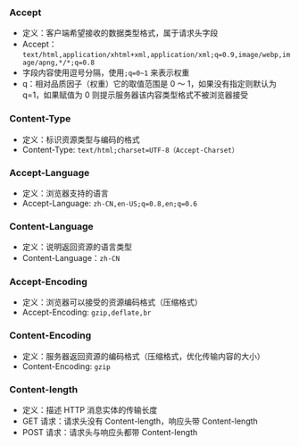 ### Accept

- 定义：客户端希望接收的数据类型格式，属于请求头字段
- Accept：`text/html,application/xhtml+xml,application/xml;q=0.9,image/webp,image/apng,*/*;q=0.8`
- 字段内容使用逗号分隔，使用`;q=0~1` 来表示权重
- q：相对品质因子（权重）它的取值范围是 0 ～ 1，如果没有指定则默认为 q=1，如果赋值为 0 则提示服务器该内容类型格式不被浏览器接受

### Content-Type

- 定义：标识资源类型与编码的格式
- Content-Type: `text/html;charset=UTF-8（Accept-Charset）`

### Accept-Language

- 定义：浏览器支持的语言
- Accept-Language: `zh-CN,en-US;q=0.8,en;q=0.6`

### Content-Language

- 定义：说明返回资源的语言类型
- Content-Language：`zh-CN`

### Accept-Encoding

- 定义：浏览器可以接受的资源编码格式（压缩格式）
- Accept-Encoding: `gzip,deflate,br`

### Content-Encoding

- 定义：服务器返回资源的编码格式（压缩格式，优化传输内容的大小）
- Content-Encoding: `gzip`

### Content-length

- 定义：描述 HTTP 消息实体的传输长度
- GET 请求：请求头没有 Content-length，响应头带 Content-length
- POST 请求：请求头与响应头都带 Content-length
